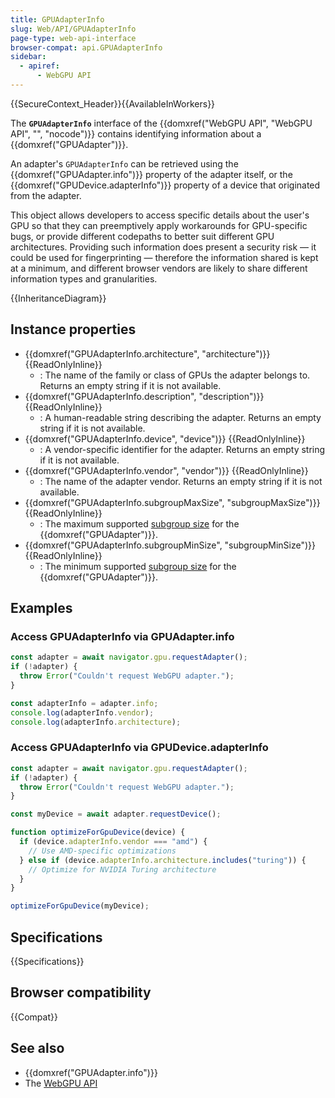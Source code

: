 ```yaml
---
title: GPUAdapterInfo
slug: Web/API/GPUAdapterInfo
page-type: web-api-interface
browser-compat: api.GPUAdapterInfo
sidebar:
  - apiref:
      - WebGPU API
---
```


{{SecureContext_Header}}{{AvailableInWorkers}}

The **`GPUAdapterInfo`** interface of the {{domxref("WebGPU API", "WebGPU API", "", "nocode")}} contains identifying information about a {{domxref("GPUAdapter")}}.

An adapter's `GPUAdapterInfo` can be retrieved using the {{domxref("GPUAdapter.info")}} property of the adapter itself, or the {{domxref("GPUDevice.adapterInfo")}} property of a device that originated from the adapter.

This object allows developers to access specific details about the user's GPU so that they can preemptively apply workarounds for GPU-specific bugs, or provide different codepaths to better suit different GPU architectures. Providing such information does present a security risk — it could be used for fingerprinting — therefore the information shared is kept at a minimum, and different browser vendors are likely to share different information types and granularities.

{{InheritanceDiagram}}

## Instance properties

- {{domxref("GPUAdapterInfo.architecture", "architecture")}} {{ReadOnlyInline}}
  - : The name of the family or class of GPUs the adapter belongs to. Returns an empty string if it is not available.
- {{domxref("GPUAdapterInfo.description", "description")}} {{ReadOnlyInline}}
  - : A human-readable string describing the adapter. Returns an empty string if it is not available.
- {{domxref("GPUAdapterInfo.device", "device")}} {{ReadOnlyInline}}
  - : A vendor-specific identifier for the adapter. Returns an empty string if it is not available.
- {{domxref("GPUAdapterInfo.vendor", "vendor")}} {{ReadOnlyInline}}
  - : The name of the adapter vendor. Returns an empty string if it is not available.
- {{domxref("GPUAdapterInfo.subgroupMaxSize", "subgroupMaxSize")}} {{ReadOnlyInline}}
  - : The maximum supported [subgroup size](https://gpuweb.github.io/gpuweb/wgsl/#subgroup-size) for the {{domxref("GPUAdapter")}}.
- {{domxref("GPUAdapterInfo.subgroupMinSize", "subgroupMinSize")}} {{ReadOnlyInline}}
  - : The minimum supported [subgroup size](https://gpuweb.github.io/gpuweb/wgsl/#subgroup-size) for the {{domxref("GPUAdapter")}}.

## Examples

### Access GPUAdapterInfo via GPUAdapter.info

```js
const adapter = await navigator.gpu.requestAdapter();
if (!adapter) {
  throw Error("Couldn't request WebGPU adapter.");
}

const adapterInfo = adapter.info;
console.log(adapterInfo.vendor);
console.log(adapterInfo.architecture);
```

### Access GPUAdapterInfo via GPUDevice.adapterInfo

```js
const adapter = await navigator.gpu.requestAdapter();
if (!adapter) {
  throw Error("Couldn't request WebGPU adapter.");
}

const myDevice = await adapter.requestDevice();

function optimizeForGpuDevice(device) {
  if (device.adapterInfo.vendor === "amd") {
    // Use AMD-specific optimizations
  } else if (device.adapterInfo.architecture.includes("turing")) {
    // Optimize for NVIDIA Turing architecture
  }
}

optimizeForGpuDevice(myDevice);
```

## Specifications

{{Specifications}}

## Browser compatibility

{{Compat}}

## See also

- {{domxref("GPUAdapter.info")}}
- The [WebGPU API](/en-US/docs/Web/API/WebGPU_API)

